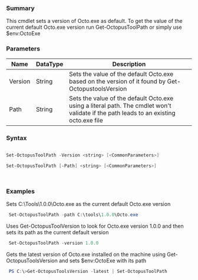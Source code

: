 ﻿### Summary
This cmdlet sets a version of Octo.exe as default. To get the value of the current default Octo.exe version run Get-OctopusToolPath or simply use $env:OctoExe
### Parameters
| Name | DataType          | Description |
| ------------- | ----------- | ----------- |
| Version | String |  Sets the value of the default Octo.exe based on the version of it found by Get-OctopustoolsVersion     |
| Path | String |  Sets the value of the default Octo.exe using a literal path. The cmdlet won't validate if the path leads to an existing octo.exe file     |

### Syntax
``` powershell

Set-OctopusToolPath -Version <string> [<CommonParameters>]

Set-OctopusToolPath [-Path] <string> [<CommonParameters>]




``` 

### Examples
Sets C:\Tools\1.0.0\Octo.exe as the current default Octo.exe version

``` powershell 
 Set-OctopusToolPath -path C:\tools\1.0.0\Octo.exe
``` 

Uses Get-OctopusToolVersion to look for Octo.exe version 1.0.0 and then sets its path as the current default version

``` powershell 
 Set-OctopusToolPath -version 1.0.0
``` 

Gets the latest version of Octo.exe installed on the machine using Get-OctopusToolsVersion and sets $env:OctoExe with its path

``` powershell 
 PS C:\>Get-OctopusToolsVersion -latest | Set-OctopusToolPath
``` 

